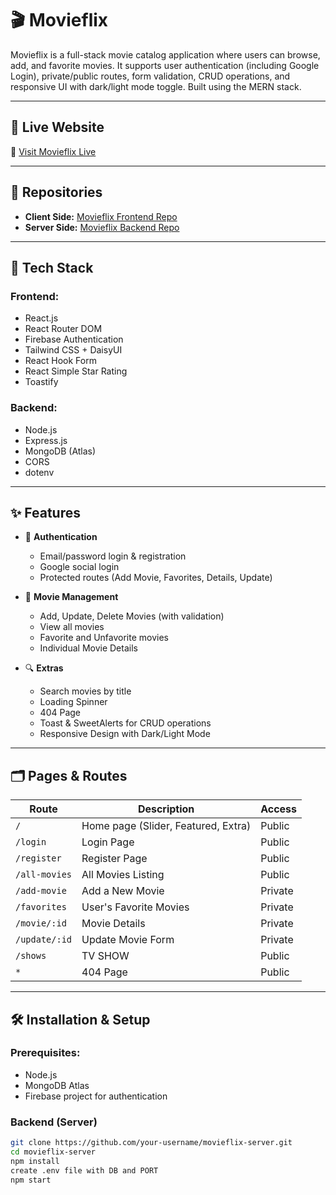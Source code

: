 # 🎬 Movieflix

Movieflix is a full-stack movie catalog application where users can browse, add, and favorite movies. It supports user authentication (including Google Login), private/public routes, form validation, CRUD operations, and responsive UI with dark/light mode toggle. Built using the MERN stack.

---

## 🚀 Live Website
🔗 [Visit Movieflix Live](https://movieflix-f2433.web.app/)

---

## 📁 Repositories

- **Client Side:** [Movieflix Frontend Repo](https://github.com/Sayed161/Assignment-10-Client-side)
- **Server Side:** [Movieflix Backend Repo](https://github.com/Sayed161/Assignment-10_server_side)

---

## 🔧 Tech Stack

### Frontend:
- React.js
- React Router DOM
- Firebase Authentication
- Tailwind CSS + DaisyUI
- React Hook Form
- React Simple Star Rating
- Toastify

### Backend:
- Node.js
- Express.js
- MongoDB (Atlas)
- CORS
- dotenv

---

## ✨ Features

- 🔐 **Authentication**
  - Email/password login & registration
  - Google social login
  - Protected routes (Add Movie, Favorites, Details, Update)

- 🎥 **Movie Management**
  - Add, Update, Delete Movies (with validation)
  - View all movies
  - Favorite and Unfavorite movies
  - Individual Movie Details

- 🔍 **Extras**
  - Search movies by title
  - Loading Spinner
  - 404 Page
  - Toast & SweetAlerts for CRUD operations
  - Responsive Design with Dark/Light Mode

---

## 🗂️ Pages & Routes

| Route                | Description                               | Access     |
|---------------------|-------------------------------------------|------------|
| `/`                 | Home page (Slider, Featured, Extra)       | Public     |
| `/login`            | Login Page                                | Public     |
| `/register`         | Register Page                             | Public     |
| `/all-movies`       | All Movies Listing                        | Public     |
| `/add-movie`        | Add a New Movie                           | Private    |
| `/favorites`        | User's Favorite Movies                    | Private    |
| `/movie/:id`        | Movie Details                             | Private    |
| `/update/:id`       | Update Movie Form                         | Private    |
| `/shows`            | TV SHOW                                   | Public     |
| `*`                 | 404 Page                                  | Public     |

---

## 🛠️ Installation & Setup

### Prerequisites:
- Node.js
- MongoDB Atlas
- Firebase project for authentication

### Backend (Server)

```bash
git clone https://github.com/your-username/movieflix-server.git
cd movieflix-server
npm install
create .env file with DB and PORT
npm start
